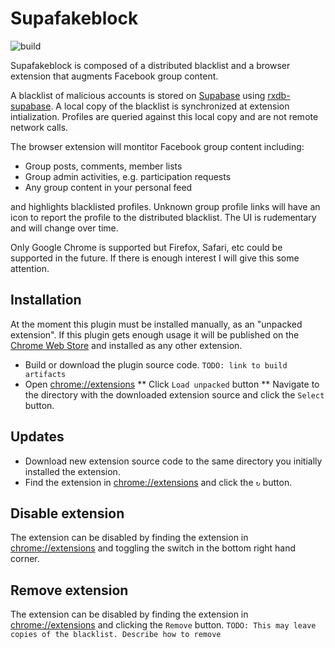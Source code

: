 # Supafakeblock

![build](https://github.com/jmcculloch/supafakeblock/workflows/build/badge.svg)

Supafakeblock is composed of a distributed blacklist and a browser extension that augments Facebook group content.

A blacklist of malicious accounts is stored on [Supabase](https://supabase.com/) using [rxdb-supabase](https://github.com/marceljuenemann/rxdb-supabase). A local copy of the blacklist is synchronized at extension intialization. Profiles are queried against this local copy and are not remote network calls.

The browser extension will montitor Facebook group content including:
* Group posts, comments, member lists
* Group admin activities, e.g. participation requests
* Any group content in your personal feed

and highlights blacklisted profiles. Unknown group profile links will have an icon to report the profile to the distributed blacklist. The UI is rudementary and will change over time.

Only Google Chrome is supported but Firefox, Safari, etc could be supported in the future. If there is enough interest I will give this some attention.

## Installation
At the moment this plugin must be installed manually, as an "unpacked extension". If this plugin gets enough usage it will be published on the [Chrome Web Store](https://chromewebstore.google.com/) and installed as any other extension.

* Build or download the plugin source code. `TODO: link to build artifacts`
* Open [chrome://extensions](chrome://extensions)
** Click `Load unpacked` button
** Navigate to the directory with the downloaded extension source and click the `Select` button.

## Updates
* Download new extension source code to the same directory you initially installed the extension.
* Find the extension in [chrome://extensions](chrome://extensions) and click the `↻` button.

## Disable extension
The extension can be disabled by finding the extension in [chrome://extensions](chrome://extensions) and toggling the switch in the bottom right hand corner.

## Remove extension
The extension can be disabled by finding the extension in [chrome://extensions](chrome://extensions) and clicking the `Remove` button.
`TODO: This may leave copies of the blacklist. Describe how to remove`